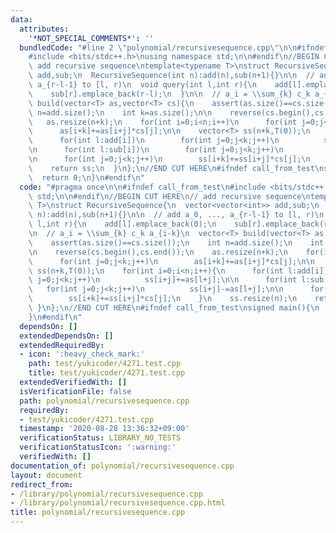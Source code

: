 ```yaml
---
data:
  attributes:
    '*NOT_SPECIAL_COMMENTS*': ''
  bundledCode: "#line 2 \"polynomial/recursivesequence.cpp\"\n\n#ifndef call_from_test\n\
    #include <bits/stdc++.h>\nusing namespace std;\n\n#endif\n//BEGIN CUT HERE\n//\
    \ add recursive sequence\ntemplate<typename T>\nstruct RecursiveSequence{\n  vector<vector<int>>\
    \ add,sub;\n  RecursiveSequence(int n):add(n),sub(n+1){}\n\n  // add a_0, ...,\
    \ a_{r-l-1} to [l, r)\n  void query(int l,int r){\n    add[l].emplace_back(0);\n\
    \    sub[r].emplace_back(r-l);\n  }\n\n  // a_i = \\sum_{k} c_k a_{i-k}\n  vector<T>\
    \ build(vector<T> as,vector<T> cs){\n    assert(as.size()==cs.size());\n    int\
    \ n=add.size();\n    int k=as.size();\n\n    reverse(cs.begin(),cs.end());\n \
    \   as.resize(n+k);\n    for(int i=0;i<n;i++)\n      for(int j=0;j<k;j++)\n  \
    \      as[i+k]+=as[i+j]*cs[j];\n\n    vector<T> ss(n+k,T(0));\n    for(int i=0;i<n;i++){\n\
    \      for(int l:add[i])\n        for(int j=0;j<k;j++)\n          ss[i+j]+=as[l+j];\n\
    \n      for(int l:sub[i])\n        for(int j=0;j<k;j++)\n          ss[i+j]-=as[l+j];\n\
    \n      for(int j=0;j<k;j++)\n        ss[i+k]+=ss[i+j]*cs[j];\n    }\n    ss.resize(n);\n\
    \    return ss;\n  }\n};\n//END CUT HERE\n#ifndef call_from_test\nsigned main(){\n\
    \  return 0;\n}\n#endif\n"
  code: "#pragma once\n\n#ifndef call_from_test\n#include <bits/stdc++.h>\nusing namespace\
    \ std;\n\n#endif\n//BEGIN CUT HERE\n// add recursive sequence\ntemplate<typename\
    \ T>\nstruct RecursiveSequence{\n  vector<vector<int>> add,sub;\n  RecursiveSequence(int\
    \ n):add(n),sub(n+1){}\n\n  // add a_0, ..., a_{r-l-1} to [l, r)\n  void query(int\
    \ l,int r){\n    add[l].emplace_back(0);\n    sub[r].emplace_back(r-l);\n  }\n\
    \n  // a_i = \\sum_{k} c_k a_{i-k}\n  vector<T> build(vector<T> as,vector<T> cs){\n\
    \    assert(as.size()==cs.size());\n    int n=add.size();\n    int k=as.size();\n\
    \n    reverse(cs.begin(),cs.end());\n    as.resize(n+k);\n    for(int i=0;i<n;i++)\n\
    \      for(int j=0;j<k;j++)\n        as[i+k]+=as[i+j]*cs[j];\n\n    vector<T>\
    \ ss(n+k,T(0));\n    for(int i=0;i<n;i++){\n      for(int l:add[i])\n        for(int\
    \ j=0;j<k;j++)\n          ss[i+j]+=as[l+j];\n\n      for(int l:sub[i])\n     \
    \   for(int j=0;j<k;j++)\n          ss[i+j]-=as[l+j];\n\n      for(int j=0;j<k;j++)\n\
    \        ss[i+k]+=ss[i+j]*cs[j];\n    }\n    ss.resize(n);\n    return ss;\n \
    \ }\n};\n//END CUT HERE\n#ifndef call_from_test\nsigned main(){\n  return 0;\n\
    }\n#endif\n"
  dependsOn: []
  extendedDependsOn: []
  extendedRequiredBy:
  - icon: ':heavy_check_mark:'
    path: test/yukicoder/4271.test.cpp
    title: test/yukicoder/4271.test.cpp
  extendedVerifiedWith: []
  isVerificationFile: false
  path: polynomial/recursivesequence.cpp
  requiredBy:
  - test/yukicoder/4271.test.cpp
  timestamp: '2020-08-28 13:36:32+09:00'
  verificationStatus: LIBRARY_NO_TESTS
  verificationStatusIcon: ':warning:'
  verifiedWith: []
documentation_of: polynomial/recursivesequence.cpp
layout: document
redirect_from:
- /library/polynomial/recursivesequence.cpp
- /library/polynomial/recursivesequence.cpp.html
title: polynomial/recursivesequence.cpp
---
```

